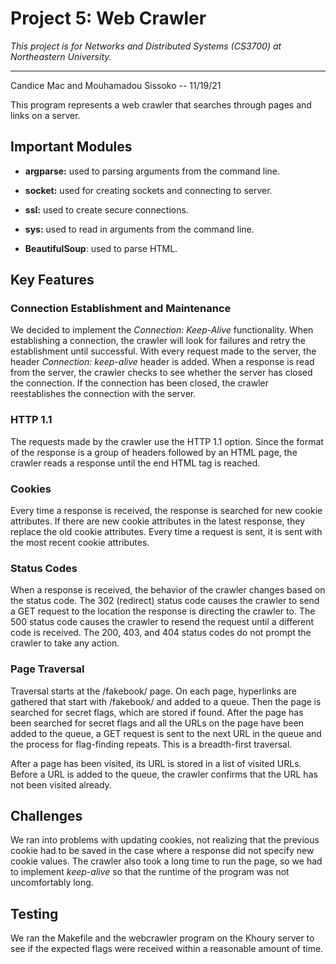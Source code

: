 # Project 5: Web Crawler
*This project is for Networks and Distributed Systems (CS3700) at Northeastern University.*
***

Candice Mac and Mouhamadou Sissoko -- 11/19/21

This program represents a web crawler that searches through pages and links on a server.

## Important Modules
* **argparse:** used to parsing arguments from the command line.
* **socket:** used for creating sockets and connecting to server. 
* **ssl:** used to create secure connections. 
* **sys:** used to read in arguments from the command line.

* **BeautifulSoup**: used to parse HTML. 

## Key Features

### Connection Establishment and Maintenance
We decided to implement the <em>Connection: Keep-Alive</em> functionality. When establishing a 
connection, the crawler will look for failures and retry the establishment until successful.
With every request made to the server, the header <em>Connection: keep-alive</em> header is added.
When a response is read from the server, the crawler checks to see whether the server has closed the 
connection. If the connection has been closed, the crawler reestablishes the connection with the server.

### HTTP 1.1
The requests made by the crawler use the HTTP 1.1 option. Since the format of the response is a group
of headers followed by an HTML page, the crawler reads a response until the end HTML tag is reached.

### Cookies
Every time a response is received, the response is searched for new cookie attributes. If there are 
new cookie attributes in the latest response, they replace the old cookie attributes. Every time a request
is sent, it is sent with the most recent cookie attributes. 

### Status Codes
When a response is received, the behavior of the crawler changes based on the status code. The 302 (redirect) status code 
causes the crawler to send a GET request to the location the response is directing the crawler to. The 500 status code
causes the crawler to resend the request until a different code is received. The 200, 403, and 404 status codes do not 
prompt the crawler to take any action.

### Page Traversal
Traversal starts at the /fakebook/ page. On each page, hyperlinks are gathered that start with /fakebook/ and added to a 
queue. Then the page is searched for secret flags, which are stored if found. After the page has been searched for secret flags
and all the URLs on the page have been added to the queue, a GET request is sent to the next URL in the queue and the 
process for flag-finding repeats. This is a breadth-first traversal. 

After a page has been visited, its URL is stored in a list of visited URLs. Before a URL is added to the queue, the crawler
confirms that the URL has not been visited already.

## Challenges
We ran into problems with updating cookies, not realizing that the previous cookie had to be saved in the case where a response
did not specify new cookie values. The crawler also took a long time to run the page, so we had to implement <em>keep-alive</em>
so that the runtime of the program was not uncomfortably long. 

## Testing
We ran the Makefile and the webcrawler program on the Khoury server to see if the expected flags were received within
a reasonable amount of time. 

